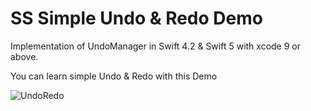 # SS Simple Undo & Redo Demo

Implementation of UndoManager in Swift 4.2 & Swift 5 with xcode 9 or above.

You can learn simple Undo & Redo with this Demo



![UndoRedo](https://user-images.githubusercontent.com/37321854/56457071-3ca06e00-6393-11e9-99fe-e8e8eb8ebc84.gif)
